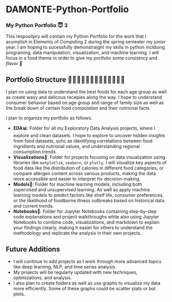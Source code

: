 # DAMONTE-Python-Portfolio

<h3> My Python Portfolio 😇 3</h3>
This respositpry will contain my Python Portfolio for the work that I acomplish in Elements of Computing 2 during the spring semester my junior year. I am hoping to sucessfully demonstraight my skills in python inclduing programing, data manipulation, visualization, and machine learning. I will focus in a food theme in order to give my portfolio some consistncy and <em>flavor</em> 🥰


## Portfolio Structure 🍔🌭🌮🌯🥙🥗🍝🧁🍰🍭🥥🥩🍘
I plan on using data to understand the best foods for each age group as well as create wasy and delicous recepies along the way. I hope to understand consumer behavior based on age group and range of family size as well as the break down of certain food compoistion and their nutrional facts. 

I plan to organize my portfolio as follows:

- **EDA📊**: Folder for all my Exploratory Data Analysis projects, where I explore and clean datasets. I hope to explore to uncover hidden insights from food datasets, suhc as identifying correlations between food ingridients and nutrional values, and understanding regional consumption trends. 
- **Visualizations👀**: Folder for projects focusing on data visualization using libraries like `matplotlib`, `seaborn`, or `plotly`. I will visualize key aspects of food data like the distribution of calories in different food categories, or compare allergen content across various products, making the data more accessible and easier to interpret for decision-making.
- **Models🥒**: Folder for machine learning models, including both supervised and unsupervised learning. As well as apply machine learning models to predict factors like shelf life, consumer preferences, or the likelihood of foodborne illness outbreaks based on historical data and current trends.
- **Notebooks📓**: Folder for Jupyter Notebooks containing step-by-step code explanations and project walkthroughs while also using Jupyter Notebooks to combine code, visualizations, and markdown to explain your findings clearly, making it easier for others to understand the methodology and replicate the analysis in their own projects.

## Future Additions

- I will continue to add projects as I work through more advanced topics like deep learning, NLP, and time series analysis.
- My projects will be regularly updated with new techniques, optimizations, and analysis.
- I also plan to create folders as well as use graphs to visualize my data more efficiently. Some of these graphs could be scatter plats or bot plots. 
